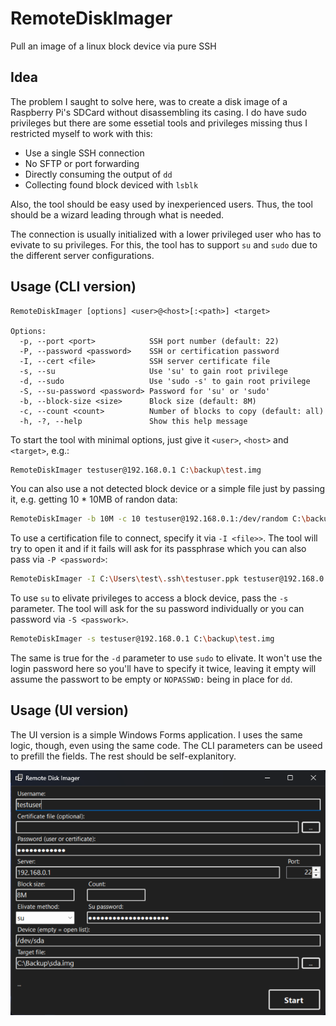 # RemoteDiskImager
Pull an image of a linux block device via pure SSH

## Idea
The problem I saught to solve here, was to create a disk image of a Raspberry Pi's SDCard without disassembling its casing. I do have sudo privileges but there are some essetial tools and privileges missing thus I restricted myself to work with this:
- Use a single SSH connection
- No SFTP or port forwarding
- Directly consuming the output of `dd`
- Collecting found block deviced with `lsblk`

Also, the tool should be easy used by inexperienced users. Thus, the tool should be a wizard leading through what is needed.

The connection is usually initialized with a lower privileged user who has to evivate to su privileges. For this, the tool has to support `su` and `sudo` due to the different server configurations.


## Usage (CLI version)
```text
RemoteDiskImager [options] <user>@<host>[:<path>] <target>

Options:
  -p, --port <port>            SSH port number (default: 22)
  -P, --password <password>    SSH or certification password
  -I, --cert <file>            SSH server certificate file
  -s, --su                     Use 'su' to gain root privilege
  -d, --sudo                   Use 'sudo -s' to gain root privilege
  -S, --su-password <password> Password for 'su' or 'sudo'
  -b, --block-size <size>      Block size (default: 8M)
  -c, --count <count>          Number of blocks to copy (default: all)
  -h, -?, --help               Show this help message
```

To start the tool with minimal options, just give it `<user>`, `<host>` and `<target>`, e.g.:
```sh
RemoteDiskImager testuser@192.168.0.1 C:\backup\test.img
```

You can also use a not detected block device or a simple file just by passing it, e.g. getting 10 * 10MB of randon data:
```sh
RemoteDiskImager -b 10M -c 10 testuser@192.168.0.1:/dev/random C:\backup\random.img
```

To use a certification file to connect, specify it via `-I <file>>`. The tool will try to open it and if it fails will ask for its passphrase which you can also pass via `-P <password>`:
```sh
RemoteDiskImager -I C:\Users\test\.ssh\testuser.ppk testuser@192.168.0.1 C:\backup\test.img
```

To use `su` to elivate privileges to access a block device, pass the `-s` parameter. The tool will ask for the su password individually or you can password via `-S <passwork>`. 
```sh
RemoteDiskImager -s testuser@192.168.0.1 C:\backup\test.img
```

The same is true for the `-d` parameter to use `sudo` to elivate. It won't use the login password here so you'll have to specify it twice, leaving it empty will assume the passwort to be empty or `NOPASSWD:` being in place for `dd`.


## Usage (UI version)
The UI version is a simple Windows Forms application. I uses the same logic, though, even using the same code. The CLI parameters can be useed to prefill the fields. The rest should be self-explanitory.

![UI example screenshot](./RemoteDiskImager.png)
